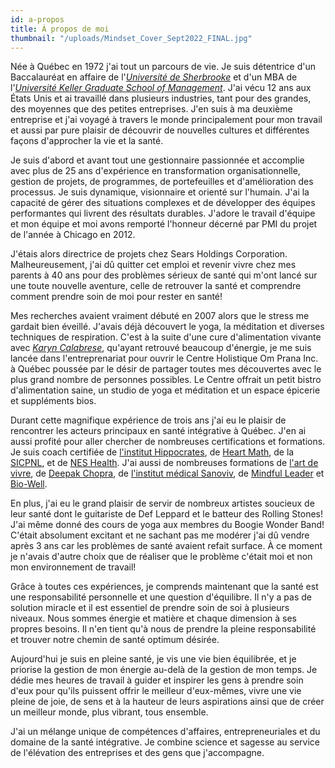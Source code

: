 ```yaml
---
id: a-propos
title: À propos de moi
thumbnail: "/uploads/Mindset_Cover_Sept2022_FINAL.jpg"
---
```

Née à Québec en 1972 j'ai tout un parcours de vie. Je suis détentrice d'un Baccalauréat en affaire de l'[*Université de Sherbrooke*](https://www.usherbrooke.ca/) et d'un MBA de l'[*Université Keller Graduate School of Management*](https://www.keller.edu/). J'ai vécu 12 ans aux États Unis et ai travaillé dans plusieurs industries, tant pour des grandes, des moyennes que des petites entreprises. J'en suis à ma deuxième entreprise et j'ai voyagé à travers le monde principalement pour mon travail et aussi par pure plaisir de découvrir de nouvelles cultures et différentes façons d'approcher la vie et la santé.

Je suis d'abord et avant tout une gestionnaire passionnée et accomplie avec plus de 25 ans d'expérience en transformation organisationnelle, gestion de projets, de programmes, de portefeuilles et d'amélioration des processus. Je suis dynamique, visionnaire et orienté sur l'humain. J'ai la capacité de gérer des situations complexes et de développer des équipes performantes qui livrent des résultats durables. J'adore le travail d'équipe et mon équipe et moi avons remporté l'honneur décerné par PMI du projet de l'année à Chicago en 2012.

J'étais alors directrice de projets chez Sears Holdings Corporation. Malheureusement, j'ai dû quitter cet emploi et revenir vivre chez mes parents à 40 ans pour des problèmes sérieux de santé qui m'ont lancé sur une toute nouvelle aventure, celle de retrouver la santé et comprendre comment prendre soin de moi pour rester en santé!

Mes recherches avaient vraiment débuté en 2007 alors que le stress me gardait bien éveillé. J'avais déjà découvert le yoga, la méditation et diverses techniques de respiration. C'est à la suite d'une cure d'alimentation vivante avec [*Karyn Calabrese*](https://karynraw.com/), qu'ayant retrouvé beaucoup d'énergie, je me suis lancée dans l'entreprenariat pour ouvrir le Centre Holistique Om Prana Inc. à Québec poussée par le désir de partager toutes mes découvertes avec le plus grand nombre de personnes possibles. Le Centre offrait un petit bistro d'alimentation saine, un studio de yoga et méditation et un espace épicerie et suppléments bios.

Durant cette magnifique expérience de trois ans j'ai eu le plaisir de rencontrer les acteurs principaux en santé intégrative à Québec. J'en ai aussi profité pour aller chercher de nombreuses certifications et formations. Je suis coach certifiée de [l'institut Hippocrates](https://hippocratesinst.org/), de [Heart Math](https://www.heartmath.org/), de la [SICPNL](https://sicpnl.org/), et de [NES Health](https://www.neshealth.com/en/). J'ai aussi de nombreuses formations de [l'art de vivre](https://www.artofliving.org/ca-en), de [Deepak Chopra](https://www.deepakchopra.com/), de [l'institut médical Sanoviv](https://www.sanoviv.com/), de [Mindful Leader](https://www.mindfulleader.org/) et [Bio-Well](https://www.bio-well.com/).

En plus, j'ai eu le grand plaisir de servir de nombreux artistes soucieux de leur santé dont le guitariste de Def Leppard et le batteur des Rolling Stones! J'ai même donné des cours de yoga aux membres du Boogie Wonder Band! C'était absolument excitant et ne sachant pas me modérer j'ai dû vendre après 3 ans car les problèmes de santé avaient refait surface. À ce moment je n'avais d'autre choix que de réaliser que le problème c'était moi et non mon environnement de travail!

Grâce à toutes ces expériences, je comprends maintenant que la santé est une responsabilité personnelle et une question d'équilibre. Il n'y a pas de solution miracle et il est essentiel de prendre soin de soi à plusieurs niveaux. Nous sommes énergie et matière et chaque dimension à ses propres besoins. Il n'en tient qu'à nous de prendre la pleine responsabilité et trouver notre chemin de santé optimum désirée.

Aujourd'hui je suis en pleine santé, je vis une vie bien équilibrée, et je priorise la gestion de mon énergie au-delà de la gestion de mon temps. Je dédie mes heures de travail à guider et inspirer les gens à prendre soin d'eux pour qu'ils puissent offrir le meilleur d'eux-mêmes, vivre une vie pleine de joie, de sens et à la hauteur de leurs aspirations ainsi que de créer un meilleur monde, plus vibrant, tous ensemble.

J'ai un mélange unique de compétences d'affaires, entrepreneuriales et du domaine de la santé intégrative. Je combine science et sagesse au service de l'élévation des entreprises et des gens que j'accompagne.